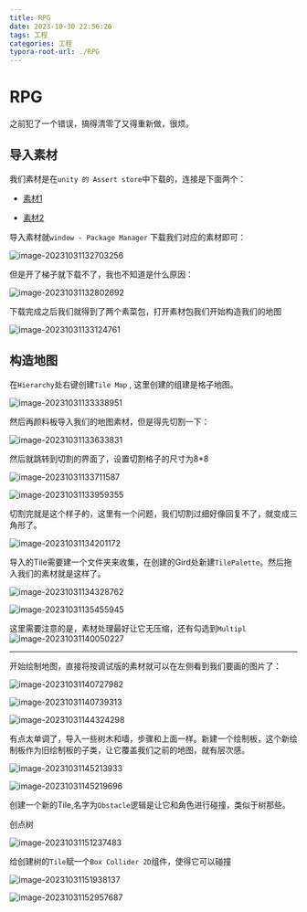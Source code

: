 ```yaml
---
title: RPG
date: 2023-10-30 22:56:26
tags: 工程
categories: 工程
typora-root-url: ./RPG
---
```


# RPG

之前犯了一个错误，搞得清零了又得重新做，很烦。

## 导入素材

我们素材是在`unity 的 Assert store`中下载的，连接是下面两个：

- [素材1](https://assetstore.unity.com/packages/2d/environments/minifantasy-forgotten-plains-208907)

- [素材2](https://assetstore.unity.com/packages/2d/environments/minifantasy-dungeon-206693)

导入素材就`window - Package Manager` 下载我们对应的素材即可：

![image-20231031132703256](RPG/image-20231031132703256.png)

但是开了梯子就下载不了，我也不知道是什么原因：

![image-20231031132802692](RPG/image-20231031132802692.png)

下载完成之后我们就得到了两个素菜包，打开素材包我们开始构造我们的地图

![image-20231031133124761](RPG/image-20231031133124761.png)

## 构造地图

在`Hierarchy`处右键创建`Tile Map` , 这里创建的组建是格子地图。

![image-20231031133338951](RPG/image-20231031133338951.png)

然后再颜料板导入我们的地图素材，但是得先切割一下：

![image-20231031133633831](RPG/image-20231031133633831.png)

然后就跳转到切割的界面了，设置切割格子的尺寸为8*8

![image-20231031133711587](RPG/image-20231031133711587.png)

![image-20231031133959355](RPG/image-20231031133959355.png)

切割完就是这个样子的，这里有一个问题，我们切割过细好像回复不了，就变成三角形了。

![image-20231031134201172](RPG/image-20231031134201172.png)

导入的Tile需要建一个文件夹来收集，在创建的Gird处新建`TilePalette`。然后拖入我们的素材就是这样了。

![image-20231031134328762](RPG/image-20231031134328762.png)

![image-20231031135455945](RPG/image-20231031135455945.png)

这里需要注意的是，素材处理最好让它无压缩，还有勾选到`Multipl`
		![image-20231031140050227](RPG/image-20231031140050227.png)

-----

开始绘制地图，直接将按调试版的素材就可以在左侧看到我们要画的图片了：

![image-20231031140727982](RPG/image-20231031140727982.png)

![image-20231031140739313](RPG/image-20231031140739313.png)

![image-20231031144324298](RPG/image-20231031144324298.png)

有点太单调了，导入一些树木和墙，步骤和上面一样。新建一个绘制板，这个新绘制板作为旧绘制板的子类，让它覆盖我们之前的地图，就有层次感。

![image-20231031145213933](RPG/image-20231031145213933.png)

![image-20231031145219696](RPG/image-20231031145219696.png)

创建一个新的Tile,名字为`Obstacle`逻辑是让它和角色进行碰撞，类似于树那些。

创点树

![image-20231031151237483](RPG/image-20231031151237483.png)

给创建树的`Tile`赋一个`Box Collider 2D`组件，使得它可以碰撞

![image-20231031151938137](RPG/image-20231031151938137.png)

![image-20231031152957687](RPG/image-20231031152957687.png)
